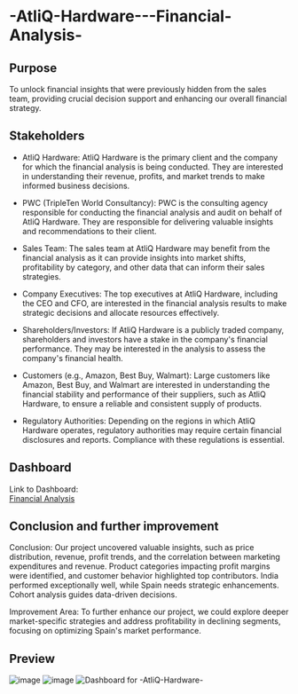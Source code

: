 # -AtliQ-Hardware---Financial-Analysis-
## Purpose
To unlock financial insights that were previously hidden from the sales team, providing crucial decision support and enhancing our overall financial strategy.
## Stakeholders
* AtliQ Hardware: AtliQ Hardware is the primary client and the company for which the financial analysis is being conducted. They are interested in understanding their revenue, profits, and market trends to make informed business decisions.

* PWC (TripleTen World Consultancy): PWC is the consulting agency responsible for conducting the financial analysis and audit on behalf of AtliQ Hardware. They are responsible for delivering valuable insights and recommendations to their client.

* Sales Team: The sales team at AtliQ Hardware may benefit from the financial analysis as it can provide insights into market shifts, profitability by category, and other data that can inform their sales strategies.

* Company Executives: The top executives at AtliQ Hardware, including the CEO and CFO, are interested in the financial analysis results to make strategic decisions and allocate resources effectively.

* Shareholders/Investors: If AtliQ Hardware is a publicly traded company, shareholders and investors have a stake in the company's financial performance. They may be interested in the analysis to assess the company's financial health.

* Customers (e.g., Amazon, Best Buy, Walmart): Large customers like Amazon, Best Buy, and Walmart are interested in understanding the financial stability and performance of their suppliers, such as AtliQ Hardware, to ensure a reliable and consistent supply of products.

* Regulatory Authorities: Depending on the regions in which AtliQ Hardware operates, regulatory authorities may require certain financial disclosures and reports. Compliance with these regulations is essential.
## Dashboard
Link to Dashboard: <br>
[Financial Analysis](https://public.tableau.com/views/FinalProject_16975079732720/Dashboard1?:language=en-US&:display_count=n&:origin=viz_share_link)
## Conclusion and further improvement
Conclusion: Our project uncovered valuable insights, such as price distribution, revenue, profit trends, and the correlation between marketing expenditures and revenue. Product categories impacting profit margins were identified, and customer behavior highlighted top contributors. India performed exceptionally well, while Spain needs strategic enhancements. Cohort analysis guides data-driven decisions.

Improvement Area: To further enhance our project, we could explore deeper market-specific strategies and address profitability in declining segments, focusing on optimizing Spain's market performance.

## Preview
![image](https://github.com/kaizermm/-AtliQ-Hardware---Financial-Analysis-/assets/121756502/55624407-9a64-4e34-86f4-364b5e213f4c)
![image](https://github.com/kaizermm/-AtliQ-Hardware---Financial-Analysis-/assets/121756502/0143aa54-88d1-4481-af99-4c5249585d35)
![Dashboard for -AtliQ-Hardware-](https://github.com/kaizermm/-AtliQ-Hardware---Financial-Analysis-/assets/121756502/1cd9001d-51c6-43d0-839c-f620e101afe2)





